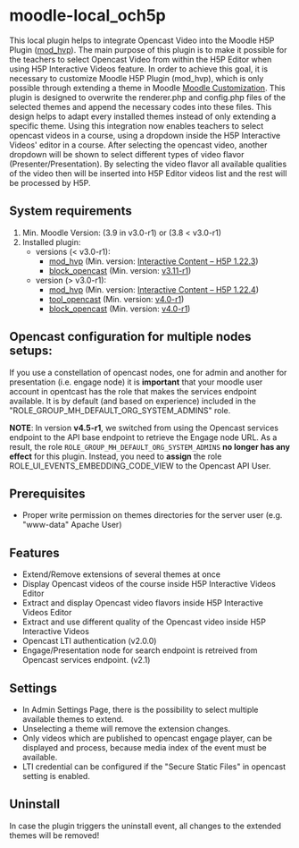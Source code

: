 moodle-local_och5p
=====================
This local plugin helps to integrate Opencast Video into the Moodle H5P Plugin (<a href="https://moodle.org/plugins/mod_hvp">mod_hvp</a>).
The main purpose of this plugin is to make it possible for the teachers to select Opencast Video from within the H5P Editor when using H5P Interactive Videos feature.
In order to achieve this goal, it is necessary to customize Moodle H5P Plugin (mod_hvp), which is only possible through extending a theme in Moodle <a href="https://h5p.org/moodle-customization">Moodle Customization</a>.
This plugin is designed to overwrite the renderer.php and config.php files of the selected themes and append the necessary codes into these files. This design helps to adapt every installed themes instead of only extending a specific theme.
Using this integration now enables teachers to select opencast videos in a course, using a dropdown inside the H5P Interactive Videos' editor in a course. After selecting the opencast video, another dropdown will be shown to select different types of video flavor (Presenter/Presentation). By selecting the video flavor all available qualities of the video then will be inserted into H5P Editor videos list and the rest will be processed by H5P.

System requirements
------------------
1. Min. Moodle Version: (3.9 in v3.0-r1) or (3.8 < v3.0-r1)
2. Installed plugin:
   - versions (< v3.0-r1):
      - <a href="https://moodle.org/plugins/mod_hvp">mod_hvp</a> (Min. version: <a href="https://moodle.org/plugins/mod_hvp/1.22.3/24438">Interactive Content – H5P 1.22.3</a>)
      - <a href="https://github.com/Opencast-Moodle/moodle-block_opencast">block_opencast</a> (Min. version: <a href="https://github.com/Opencast-Moodle/moodle-block_opencast/releases/tag/v3.11-r1">v3.11-r1</a>)
   - version (> v3.0-r1):
      - <a href="https://moodle.org/plugins/mod_hvp">mod_hvp</a> (Min. version: <a href="https://moodle.org/plugins/mod_hvp/1.22.4/25878">Interactive Content – H5P 1.22.4</a>)
      - <a href="https://github.com/Opencast-Moodle/moodle-tool_opencast">tool_opencast</a> (Min. version: <a href="https://github.com/Opencast-Moodle/moodle-tool_opencast/releases/tag/v4.0-r1">v4.0-r1</a>)
      - <a href="https://github.com/Opencast-Moodle/moodle-block_opencast">block_opencast</a> (Min. version: <a href="https://github.com/Opencast-Moodle/moodle-block_opencast/releases/tag/v4.0-r1">v4.0-r1</a>)

Opencast configuration for multiple nodes setups:
------------------
If you use a constellation of opencast nodes, one for admin and another for presentation (i.e. engage node) it is <b>important</b> that your moodle user account in opentcast has the role that makes the services endpoint available. It is by default (and based on experience) included in the "ROLE_GROUP_MH_DEFAULT_ORG_SYSTEM_ADMINS" role.

**NOTE**: In version **v4.5-r1**, we switched from using the Opencast services endpoint to the API base endpoint to retrieve the Engage node URL. As a result, the role `ROLE_GROUP_MH_DEFAULT_ORG_SYSTEM_ADMINS` **no longer has any effect** for this plugin. Instead, you need to **assign** the role ROLE_UI_EVENTS_EMBEDDING_CODE_VIEW to the Opencast API User.

Prerequisites
------------------
* Proper write permission on themes directories for the server user (e.g. "www-data" Apache User)

Features
------------------
* Extend/Remove extensions of several themes at once
* Display Opencast videos of the course inside H5P Interactive Videos Editor
* Extract and display Opencast video flavors inside H5P Interactive Videos Editor
* Extract and use different quality of the Opencast video inside H5P Interactive Videos
* Opencast LTI authentication (v2.0.0)
* Engage/Presentation node for search endpoint is retreived from Opencast services endpoint. (v2.1)

Settings
------------------
* In Admin Settings Page, there is the possibility to select multiple available themes to extend.
* Unselecting a theme will remove the extension changes.
* Only videos which are published to opencast engage player, can be displayed and process, because media index of the event must be available.
* LTI credential can be configured if the "Secure Static Files" in opencast setting is enabled.

Uninstall
------------------
In case the plugin triggers the uninstall event, all changes to the extended themes will be removed!
